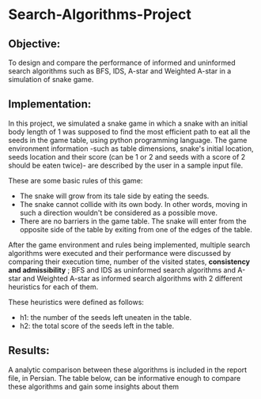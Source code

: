 # Search-Algorithms-Project

## Objective:
To design and compare the performance of informed and uninformed search algorithms such as BFS, IDS, A-star and Weighted A-star in a simulation of snake game.

## Implementation:
In this project, we simulated a snake game in which a snake with an initial body length of 1 was supposed to find the most efficient path to eat all the seeds in the game table, using python programming language. The game environment information -such as table dimensions, snake's initial location, seeds location and their score (can be 1 or 2 and seeds with a score of 2 should be eaten twice)- are described by the user in a sample input file.  
  
These are some basic rules of this game:  
* The snake will grow from its tale side by eating the seeds.
* The snake cannot collide with its own body. In other words, moving in such a direction wouldn't be considered as a possible move. 
* There are no barriers in the game table. The snake will enter from the opposite side of the table by exiting from one of the edges of the table. 

After the game environment and rules being implemented, multiple search algorithms were executed and their performance were discussed by comparing their execution time, number of the visited states, **consistency and admissibility** ; BFS and IDS as uninformed search algorithms and A-star and Weighted A-star as informed search algorithms with 2 different heuristics for each of them. 
  
These heuristics were defined as follows:
* h1: the number of the seeds left uneaten in the table.
* h2: the total score of the seeds left in the table.

## Results:
A analytic comparison between these algorithms is included in the report file, in Persian. The table below, can be informative enough to compare these algorithms and gain some insights about them

